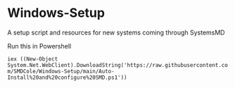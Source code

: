 # Windows-Setup
A setup script and resources for new systems coming through SystemsMD

Run this in Powershell

```iex ((New-Object System.Net.WebClient).DownloadString('https://raw.githubusercontent.com/SMDCole/Windows-Setup/main/Auto-Install%20and%20configure%20SMD.ps1'))```

